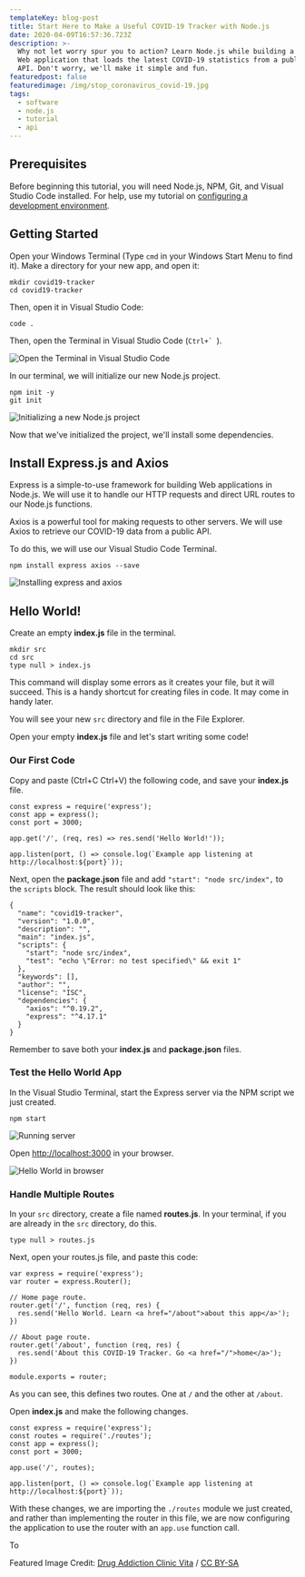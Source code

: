```yaml
---
templateKey: blog-post
title: Start Here to Make a Useful COVID-19 Tracker with Node.js
date: 2020-04-09T16:57:36.723Z
description: >-
  Why not let worry spur you to action? Learn Node.js while building a simple
  Web application that loads the latest COVID-19 statistics from a public REST
  API. Don't worry, we'll make it simple and fun.
featuredpost: false
featuredimage: /img/stop_coronavirus_covid-19.jpg
tags:
  - software
  - node.js
  - tutorial
  - api
---
```

## Prerequisites

Before beginning this tutorial, you will need Node.js, NPM, Git, and Visual Studio Code installed. For help, use my tutorial on [configuring a development environment](/blog/2020-04-08-configure-a-nodejs-development-environment-on-windows-10/).

## Getting Started

Open your Windows Terminal (Type `cmd` in your Windows Start Menu to find it). Make a directory for your new app, and open it:

```
mkdir covid19-tracker
cd covid19-tracker
```

Then, open it in Visual Studio Code:

```
code .
```

Then, open the Terminal in Visual Studio Code (``Ctrl+` ``).

![Open the Terminal in Visual Studio Code](/img/code_qck1owdhjr.png "Open the Terminal in Visual Studio Code")

In our terminal, we will initialize our new Node.js project.

```
npm init -y
git init
```

![Initializing a new Node.js project](/img/code_vr7kovcecm.png "Initializing a new Node.js project")

Now that we've initialized the project, we'll install some dependencies.

## Install Express.js and Axios

Express is a simple-to-use framework for building Web applications in Node.js. We will use it to handle our HTTP requests and direct URL routes to our Node.js functions. 

Axios is a powerful tool for making requests to other servers. We will use Axios to retrieve our COVID-19 data from a public API.

To do this, we will use our Visual Studio Code Terminal.

```
npm install express axios --save
```

![Installing express and axios](/img/code_cpv5ebkavw.png "Installing express and axios")

## Hello World!

Create an empty **index.js** file in the terminal.

```
mkdir src
cd src
type null > index.js
```

This command will display some errors as it creates your file, but it will succeed. This is a handy shortcut for creating files in code. It may come in handy later.

You will see your new `src` directory and file in the File Explorer. 

Open your empty **index.js** file and let's start writing some code!

### Our First Code

Copy and paste (Ctrl+C Ctrl+V) the following code, and save your **index.js** file.

```
const express = require('express');
const app = express();
const port = 3000;

app.get('/', (req, res) => res.send('Hello World!'));

app.listen(port, () => console.log(`Example app listening at http://localhost:${port}`));
```

Next, open the **package.json** file and add `"start": "node src/index",` to the `scripts` block. The result should look like this:

```
{
  "name": "covid19-tracker",
  "version": "1.0.0",
  "description": "",
  "main": "index.js",
  "scripts": {
    "start": "node src/index",
    "test": "echo \"Error: no test specified\" && exit 1"
  },
  "keywords": [],
  "author": "",
  "license": "ISC",
  "dependencies": {
    "axios": "^0.19.2",
    "express": "^4.17.1"
  }
}
```
Remember to save both your **index.js** and **package.json** files.

### Test the Hello World App

In the Visual Studio Terminal, start the Express server via the NPM script we just created.

```
npm start
```

![Running server](/img/chrome_lgnp0rdpe8.png "Running server")

Open <http://localhost:3000> in your browser.

![Hello World in browser](/img/chrome_bqk5uaxq7h.png "Hello World in browser")

### Handle Multiple Routes

In your `src` directory, create a file named **routes.js**. In your terminal, if you are already in the `src` directory, do this.
```
type null > routes.js
```
Next, open your routes.js file, and paste this code:
```
var express = require('express');
var router = express.Router();

// Home page route.
router.get('/', function (req, res) {
  res.send('Hello World. Learn <a href="/about">about this app</a>');
})

// About page route.
router.get('/about', function (req, res) {
  res.send('About this COVID-19 Tracker. Go <a href="/">home</a>');
})

module.exports = router;
```
As you can see, this defines two routes. One at `/` and the other at `/about`.

Open **index.js** and make the following changes.
```
const express = require('express');
const routes = require('./routes');
const app = express();
const port = 3000;

app.use('/', routes);

app.listen(port, () => console.log(`Example app listening at http://localhost:${port}`));
```
With these changes, we are importing the `./routes` module we just created, and rather than implementing the router in this file, we are now configuring the application to use the router with an `app.use` function call.

To 


Featured Image Credit: [Drug Addiction Clinic Vita](https://commons.wikimedia.org/wiki/File:Stop_Coronavirus_COVID-19.jpg) / [CC BY-SA](https://creativecommons.org/licenses/by-sa/4.0)